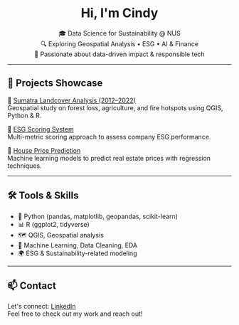 <h1 align="center">Hi, I'm Cindy </h1>

<p align="center">
  🎓 Data Science for Sustainability @ NUS <br>
  🔍 Exploring Geospatial Analysis • ESG • AI & Finance <br>
  🌱 Passionate about data-driven impact & responsible tech
</p>

---

## 🌟 Projects Showcase

🔹 [Sumatra Landcover Analysis (2012–2022)](https://github.com/MaoKuangHsin/Sumatra-Landcover)  
Geospatial study on forest loss, agriculture, and fire hotspots using QGIS, Python & R.

🔹 [ESG Scoring System](https://github.com/MaoKuangHsin/ESG-Scoring-System)  
Multi-metric scoring approach to assess company ESG performance.

🔹 [House Price Prediction](https://github.com/MaoKuangHsin/House-Prices-Prediction)  
Machine learning models to predict real estate prices with regression techniques.

---

## 🛠️ Tools & Skills

- 🧪 Python (pandas, matplotlib, geopandas, scikit-learn)
- 📊 R (ggplot2, tidyverse)
- 🗺️ QGIS, Geospatial analysis
- 🧠 Machine Learning, Data Cleaning, EDA
- 🌍 ESG & Sustainability-related modeling

---

## 📫 Contact

Let's connect: [LinkedIn]((https://www.linkedin.com/in/cindymao109/))  
Feel free to check out my work and reach out!
